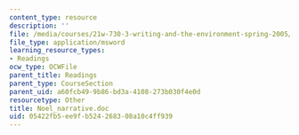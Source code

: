 ```yaml
---
content_type: resource
description: ''
file: /media/courses/21w-730-3-writing-and-the-environment-spring-2005/05422fb5ee9fb524268308a10c4ff939_Noel_narrative.doc
file_type: application/msword
learning_resource_types:
- Readings
ocw_type: OCWFile
parent_title: Readings
parent_type: CourseSection
parent_uid: a60fcb49-9b86-bd3a-4108-273b030f4e0d
resourcetype: Other
title: Noel_narrative.doc
uid: 05422fb5-ee9f-b524-2683-08a10c4ff939
---
```

